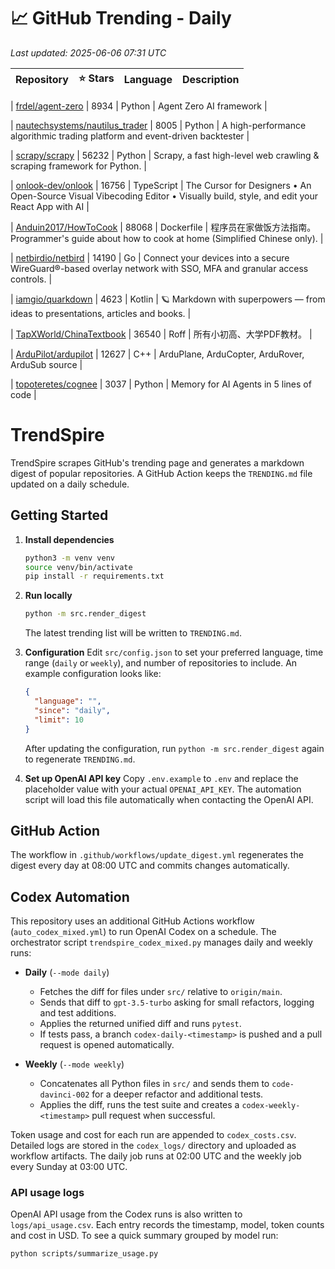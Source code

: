 <!-- TRENDING_START -->
# 📈 GitHub Trending - Daily

_Last updated: 2025-06-06 07:31 UTC_

| Repository | ⭐ Stars | Language | Description |
|------------|--------:|----------|-------------|

| [frdel/agent-zero](https://github.com/frdel/agent-zero) | 8934 | Python | Agent Zero AI framework |

| [nautechsystems/nautilus_trader](https://github.com/nautechsystems/nautilus_trader) | 8005 | Python | A high-performance algorithmic trading platform and event-driven backtester |

| [scrapy/scrapy](https://github.com/scrapy/scrapy) | 56232 | Python | Scrapy, a fast high-level web crawling & scraping framework for Python. |

| [onlook-dev/onlook](https://github.com/onlook-dev/onlook) | 16756 | TypeScript | The Cursor for Designers • An Open-Source Visual Vibecoding Editor • Visually build, style, and edit your React App with AI |

| [Anduin2017/HowToCook](https://github.com/Anduin2017/HowToCook) | 88068 | Dockerfile | 程序员在家做饭方法指南。Programmer's guide about how to cook at home (Simplified Chinese only). |

| [netbirdio/netbird](https://github.com/netbirdio/netbird) | 14190 | Go | Connect your devices into a secure WireGuard®-based overlay network with SSO, MFA and granular access controls. |

| [iamgio/quarkdown](https://github.com/iamgio/quarkdown) | 4623 | Kotlin | 🪐 Markdown with superpowers — from ideas to presentations, articles and books. |

| [TapXWorld/ChinaTextbook](https://github.com/TapXWorld/ChinaTextbook) | 36540 | Roff | 所有小初高、大学PDF教材。 |

| [ArduPilot/ardupilot](https://github.com/ArduPilot/ardupilot) | 12627 | C++ | ArduPlane, ArduCopter, ArduRover, ArduSub source |

| [topoteretes/cognee](https://github.com/topoteretes/cognee) | 3037 | Python | Memory for AI Agents in 5 lines of code |
<!-- TRENDING_END -->

# TrendSpire

TrendSpire scrapes GitHub's trending page and generates a markdown digest of popular repositories. A GitHub Action keeps the `TRENDING.md` file updated on a daily schedule.

## Getting Started

1. **Install dependencies**
   ```bash
   python3 -m venv venv
   source venv/bin/activate
   pip install -r requirements.txt
   ```

2. **Run locally**
   ```bash
   python -m src.render_digest
   ```
   The latest trending list will be written to `TRENDING.md`.

3. **Configuration**
   Edit `src/config.json` to set your preferred language, time range (`daily` or `weekly`), and number of repositories to include.
   An example configuration looks like:
   ```json
   {
     "language": "",
     "since": "daily",
     "limit": 10
   }
    ```
    After updating the configuration, run `python -m src.render_digest` again to regenerate `TRENDING.md`.

4. **Set up OpenAI API key**
   Copy `.env.example` to `.env` and replace the placeholder value with your
   actual `OPENAI_API_KEY`. The automation script will load this file
   automatically when contacting the OpenAI API.

## GitHub Action

The workflow in `.github/workflows/update_digest.yml` regenerates the digest every day at 08:00 UTC and commits changes automatically.

## Codex Automation

This repository uses an additional GitHub Actions workflow (`auto_codex_mixed.yml`) to
run OpenAI Codex on a schedule. The orchestrator script `trendspire_codex_mixed.py`
manages daily and weekly runs:

* **Daily** (`--mode daily`)
  - Fetches the diff for files under `src/` relative to `origin/main`.
  - Sends that diff to `gpt-3.5-turbo` asking for small refactors, logging and test
    additions.
  - Applies the returned unified diff and runs `pytest`.
  - If tests pass, a branch `codex-daily-<timestamp>` is pushed and a pull request is
    opened automatically.

* **Weekly** (`--mode weekly`)
  - Concatenates all Python files in `src/` and sends them to `code-davinci-002` for a
    deeper refactor and additional tests.
  - Applies the diff, runs the test suite and creates a `codex-weekly-<timestamp>` pull
    request when successful.

Token usage and cost for each run are appended to `codex_costs.csv`. Detailed logs are
stored in the `codex_logs/` directory and uploaded as workflow artifacts. The daily job
runs at 02:00 UTC and the weekly job every Sunday at 03:00 UTC.

### API usage logs

OpenAI API usage from the Codex runs is also written to `logs/api_usage.csv`. Each entry records the timestamp, model, token counts and cost in USD. To see a quick summary grouped by model run:

```bash
python scripts/summarize_usage.py
```

